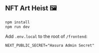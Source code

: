 ## NFT Art Heist 🖼

```bash
npm install
npm run dev
```

Add `.env.local` to the root of `/frontend`:
```
NEXT_PUBLIC_SECRET="Hasura Admin Secret"
```